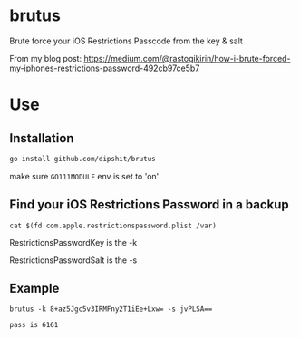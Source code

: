 # brutus
Brute force your iOS Restrictions Passcode from the key &amp; salt

From my blog post: https://medium.com/@rastogikirin/how-i-brute-forced-my-iphones-restrictions-password-492cb97ce5b7

# Use

## Installation

```bash
go install github.com/dipshit/brutus
```

make sure `GO111MODULE` env is set to 'on'

## Find your iOS Restrictions Password in a backup
`cat $(fd com.apple.restrictionspassword.plist /var)`

RestrictionsPasswordKey is the -k

RestrictionsPasswordSalt is the -s

## Example

`brutus -k 8+az5Jgc5v3IRMFny2T1iEe+Lxw= -s jvPLSA==`

`pass is 6161`

